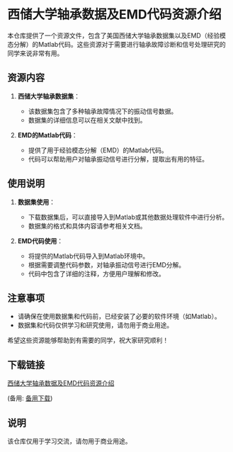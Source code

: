 # 西储大学轴承数据及EMD代码资源介绍

本仓库提供了一个资源文件，包含了美国西储大学轴承数据集以及EMD（经验模态分解）的Matlab代码。这些资源对于需要进行轴承故障诊断和信号处理研究的同学来说非常有用。

## 资源内容

1. **西储大学轴承数据集**：
   - 该数据集包含了多种轴承故障情况下的振动信号数据。
   - 数据集的详细信息可以在相关文献中找到。

2. **EMD的Matlab代码**：
   - 提供了用于经验模态分解（EMD）的Matlab代码。
   - 代码可以帮助用户对轴承振动信号进行分解，提取出有用的特征。

## 使用说明

1. **数据集使用**：
   - 下载数据集后，可以直接导入到Matlab或其他数据处理软件中进行分析。
   - 数据集的格式和具体内容请参考相关文档。

2. **EMD代码使用**：
   - 将提供的Matlab代码导入到Matlab环境中。
   - 根据需要调整代码参数，对轴承振动信号进行EMD分解。
   - 代码中包含了详细的注释，方便用户理解和修改。

## 注意事项

- 请确保在使用数据集和代码前，已经安装了必要的软件环境（如Matlab）。
- 数据集和代码仅供学习和研究使用，请勿用于商业用途。

希望这些资源能够帮助到有需要的同学，祝大家研究顺利！

## 下载链接
[西储大学轴承数据及EMD代码资源介绍](https://pan.quark.cn/s/e522ca0faf23) 

(备用: [备用下载](https://pan.baidu.com/s/10Gz7OKwBiiwHBqEOHkJvKw?pwd=1234))

## 说明

该仓库仅用于学习交流，请勿用于商业用途。
